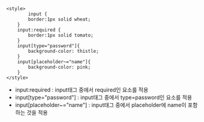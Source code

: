 
``` 
<style>
        input {
        border:1px solid wheat;
    }
    input:required {
        border:1px solid tomato;
    }
    input[type="password"]{
        background-color: thistle;
    }
    input[placeholder~="name"]{
        background-color: pink;
    }
</style>
```

-   input:required : input태그 중에서 required인 요소를 적용
-   input[type="password"] : input태그 중에서 type=password인 요소를 적용
-   input[placeholder~="name"] : input태그 중에서 placeholder에 name이 포함하는 것을 적용